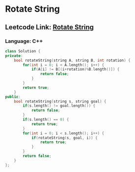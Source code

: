 # Rotate String

## Leetcode Link: [Rotate String](https://leetcode.com/problems/rotate-string/)
### Language: C++

```cpp
class Solution {
private: 
    bool rotateString(string A, string B, int rotation) {
        for(int i = 0; i < A.length(); i++) {
            if(A[i] != B[(i+rotation)%B.length()]) {
                return false;
            }
        }
        return true;
    }
public:
    bool rotateString(string s, string goal) {
        if(s.length() != goal.length()) {
            return false;
        }
        if(s.length() == 0) {
            return true;
        }
        for(int i = 0; i < s.length(); i++) {
            if(rotateString(s, goal, i)) {
                return true;
            }
        }
        return false;
    }
};
```



